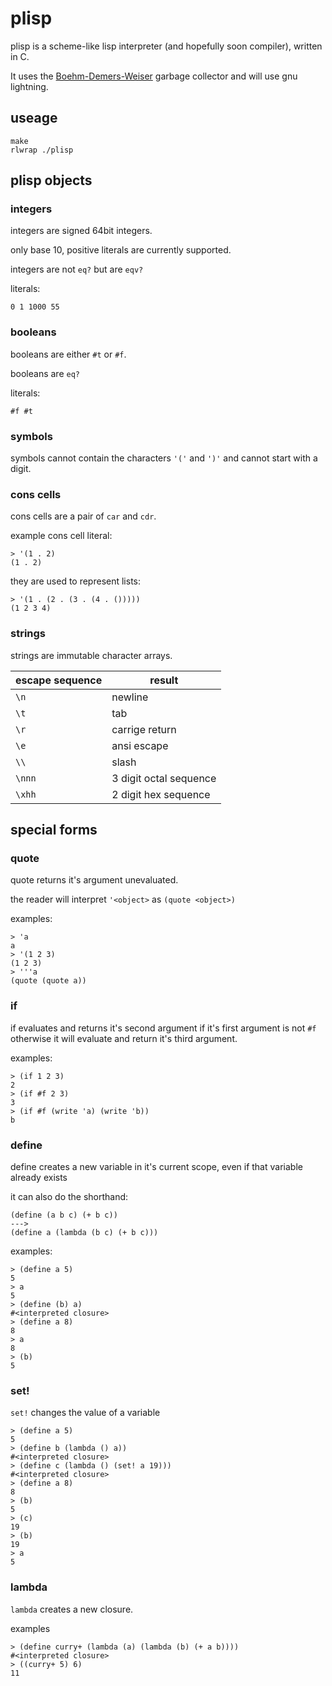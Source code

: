 # plisp

plisp is a scheme-like lisp interpreter (and hopefully soon compiler), written in C.

It uses the [Boehm-Demers-Weiser](https://www.hboehm.info/gc/) garbage
collector and will use gnu lightning.

## useage

```
make
rlwrap ./plisp
```

## plisp objects

### integers

integers are signed 64bit integers.

only base 10, positive literals are currently supported.

integers are not `eq?` but are `eqv?`

literals:

```
0 1 1000 55
```

### booleans

booleans are either `#t` or `#f`.

booleans are `eq?`

literals:

```
#f #t
```

### symbols

symbols cannot contain the characters `'('` and `')'` and cannot start with a digit.

### cons cells

cons cells are a pair of `car` and `cdr`.

example cons cell literal:

```
> '(1 . 2)
(1 . 2)
```

they are used to represent lists:

```
> '(1 . (2 . (3 . (4 . ()))))
(1 2 3 4)
```

### strings

strings are immutable character arrays.

| escape sequence | result |
|-----|-----|
| `\n` | newline |
| `\t` | tab |
| `\r` | carrige return |
| `\e` | ansi escape |
| `\\` | slash |
| `\nnn` | 3 digit octal sequence |
| `\xhh` | 2 digit hex sequence |


## special forms

### quote

quote returns it's argument unevaluated.

the reader will interpret `'<object>` as `(quote <object>)`

examples:

```
> 'a
a
> '(1 2 3)
(1 2 3)
> '''a
(quote (quote a))
```

### if

if evaluates and returns it's second argument if it's first argument is not
`#f` otherwise it will evaluate and return it's third argument.

examples:

```
> (if 1 2 3)
2
> (if #f 2 3)
3
> (if #f (write 'a) (write 'b))
b
```

### define

define creates a new variable in it's current scope, even if that variable already exists

it can also do the shorthand:

```
(define (a b c) (+ b c))
--->
(define a (lambda (b c) (+ b c)))
```

examples:

```
> (define a 5)
5
> a
5
> (define (b) a)
#<interpreted closure>
> (define a 8)
8
> a
8
> (b)
5
```

### set!

`set!` changes the value of a variable

```
> (define a 5)
5
> (define b (lambda () a))
#<interpreted closure>
> (define c (lambda () (set! a 19)))
#<interpreted closure>
> (define a 8)
8
> (b)
5
> (c)
19
> (b)
19
> a
5
```

### lambda

`lambda` creates a new closure.

examples

```
> (define curry+ (lambda (a) (lambda (b) (+ a b))))
#<interpreted closure>
> ((curry+ 5) 6)
11
```
